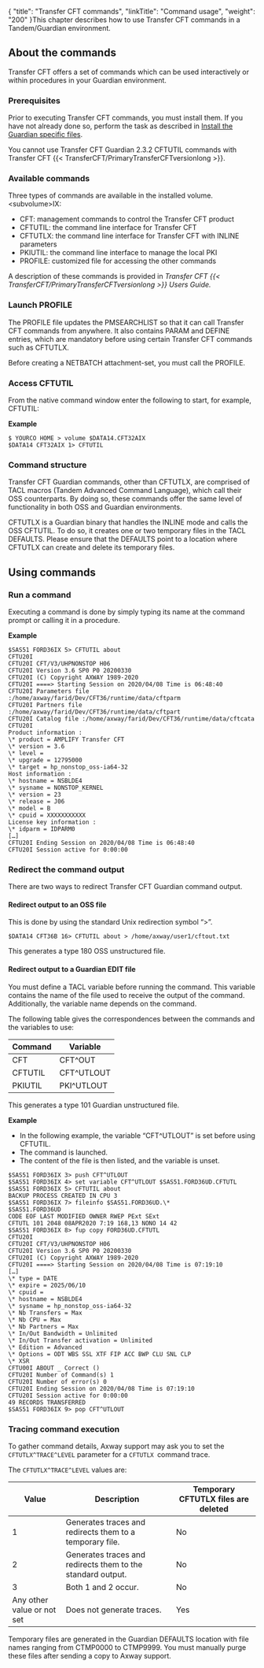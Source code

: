 {
    "title": "Transfer CFT commands",
    "linkTitle": "Command usage",
    "weight": "200"
}This chapter describes how to use Transfer CFT commands in a Tandem/Guardian environment.

About the commands
------------------

Transfer CFT offers a set of commands which can be used interactively or within procedures in your Guardian environment.

### Prerequisites

Prior to executing Transfer CFT commands, you must install them. If you have not already done so, perform the task as described in [Install the Guardian specific files](#Install).

You cannot use Transfer CFT Guardian 2.3.2 CFTUTIL commands with Transfer CFT {{< TransferCFT/PrimaryTransferCFTversionlong  >}}.

### Available commands

Three types of commands are available in the installed volume.&lt;subvolume&gt;IX:

- CFT: management commands to control the Transfer CFT product
- CFTUTIL: the command line interface for Transfer CFT
- CFTUTLX: the command line interface for Transfer CFT with INLINE parameters
- PKIUTIL: the command line interface to manage the local PKI
- PROFILE: customized file for accessing the other commands

A description of these commands is provided in *Transfer CFT {{< TransferCFT/PrimaryTransferCFTversionlong  >}} Users Guide.*

### Launch PROFILE

The PROFILE file updates the PMSEARCHLIST so that it can call Transfer CFT commands from anywhere. It also contains PARAM and DEFINE entries, which are mandatory before using certain Transfer CFT commands such as CFTUTLX.

Before creating a NETBATCH attachment-set, you must call the PROFILE.

### Access CFTUTIL

From the native command window enter the following to start, for example, CFTUTIL:

****Example****

```
$ YOURCO HOME > volume $DATA14.CFT32AIX
$DATA14 CFT32AIX 1> CFTUTIL
```

### Command structure

Transfer CFT Guardian commands, other than CFTUTLX, are comprised of TACL macros (Tandem Advanced Command Language), which call their OSS counterparts. By doing so, these commands offer the same level of functionality in both OSS and Guardian environments.

CFTUTLX is a Guardian binary that handles the INLINE mode and calls the OSS CFTUTIL. To do so, it creates one or two temporary files in the TACL DEFAULTS. Please ensure that the DEFAULTS point to a location where CFTUTLX can create and delete its temporary files.

Using commands
--------------

### Run a command

Executing a command is done by simply typing its name at the command prompt or calling it in a procedure.

**Example**

```
$SAS51 FORD36IX 5> CFTUTIL about
CFTU20I
CFTU20I CFT/V3/UHPNONSTOP H06
CFTU20I Version 3.6 SP0 P0 20200330
CFTU20I (C) Copyright AXWAY 1989-2020
CFTU20I ====> Starting Session on 2020/04/08 Time is 06:48:40
CFTU20I Parameters file :/home/axway/farid/Dev/CFT36/runtime/data/cftparm
CFTU20I Partners file :/home/axway/farid/Dev/CFT36/runtime/data/cftpart
CFTU20I Catalog file :/home/axway/farid/Dev/CFT36/runtime/data/cftcata
CFTU20I
Product information :
\* product = AMPLIFY Transfer CFT
\* version = 3.6
\* level =
\* upgrade = 12795000
\* target = hp_nonstop_oss-ia64-32
Host information :
\* hostname = NSBLDE4
\* sysname = NONSTOP_KERNEL
\* version = 23
\* release = J06
\* model = B
\* cpuid = XXXXXXXXXXX
License key information :
\* idparm = IDPARM0
[…]
CFTU20I Ending Session on 2020/04/08 Time is 06:48:40
CFTU20I Session active for 0:00:00
```

### Redirect the command output

There are two ways to redirect Transfer CFT Guardian command output.

#### Redirect output to an OSS file

This is done by using the standard Unix redirection symbol “&gt;”.

```
$DATA14 CFT36B 16> CFTUTIL about > /home/axway/user1/cftout.txt
```

This generates a type 180 OSS unstructured file.

#### Redirect output to a Guardian EDIT file

You must define a TACL variable before running the command. This variable contains the name of the file used to receive the output of the command. Additionally, the variable name depends on the command.

The following table gives the correspondences between the commands and the variables to use:


| Command  | Variable  |
| --- | --- |
| CFT  | CFT^OUT  |
| CFTUTIL  | CFT^UTLOUT  |
| PKIUTIL  | PKI^UTLOUT  |


This generates a type 101 Guardian unstructured file.

**Example**

- In the following example, the variable “CFT^UTLOUT” is set before using CFTUTIL.
- The command is launched.
- The content of the file is then listed, and the variable is unset.

```
$SAS51 FORD36IX 3> push CFT^UTLOUT
$SAS51 FORD36IX 4> set variable CFT^UTLOUT $SAS51.FORD36UD.CFTUTL
$SAS51 FORD36IX 5> CFTUTIL about
BACKUP PROCESS CREATED IN CPU 3
$SAS51 FORD36IX 7> fileinfo $SAS51.FORD36UD.\*
$SAS51.FORD36UD
CODE EOF LAST MODIFIED OWNER RWEP PExt SExt
CFTUTL 101 2048 08APR2020 7:19 168,13 NONO 14 42
$SAS51 FORD36IX 8> fup copy FORD36UD.CFTUTL
CFTU20I
CFTU20I CFT/V3/UHPNONSTOP H06
CFTU20I Version 3.6 SP0 P0 20200330
CFTU20I (C) Copyright AXWAY 1989-2020
CFTU20I ====> Starting Session on 2020/04/08 Time is 07:19:10
[…]
\* type = DATE
\* expire = 2025/06/10
\* cpuid =
\* hostname = NSBLDE4
\* sysname = hp_nonstop_oss-ia64-32
\* Nb Transfers = Max
\* Nb CPU = Max
\* Nb Partners = Max
\* In/Out Bandwidth = Unlimited
\* In/Out Transfer activation = Unlimited
\* Edition = Advanced
\* Options = ODT WBS SSL XTF FIP ACC BWP CLU SNL CLP
\* XSR
CFTU00I ABOUT _ Correct ()
CFTU20I Number of Command(s) 1
CFTU20I Number of error(s) 0
CFTU20I Ending Session on 2020/04/08 Time is 07:19:10
CFTU20I Session active for 0:00:00
49 RECORDS TRANSFERRED
$SAS51 FORD36IX 9> pop CFT^UTLOUT
```

### Tracing command execution

To gather command details, Axway support may ask you to set the `CFTUTLX^TRACE^LEVEL` parameter for a `CFTUTLX `command trace.

The `CFTUTLX^TRACE^LEVEL` values are:


| Value  | Description  | Temporary CFTUTLX files are deleted  |
| --- | --- | --- |
| 1  | Generates traces and redirects them to a temporary file.  | No  |
| 2  | Generates traces and redirects them to the standard output.  | No  |
| 3  | Both 1 and 2 occur.  | No  |
| Any other value or not set  | Does not generate traces.  | Yes  |


Temporary files are generated in the Guardian DEFAULTS location with file names ranging from CTMP0000 to CTMP9999. You must manually purge these files after sending a copy to Axway support.
